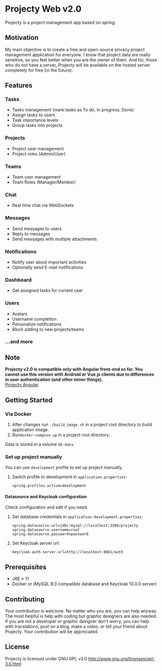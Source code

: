 # Projecty Web v2.0
Projecty is a project management app based on spring.

## Motivation
My main objective is to create a free and open-source privacy project management application for everyone.
I know that project data are really sensitive, so you feel better when you are the owner of them.
And for, those who do not have a server, 
Projecty will be available on the hosted server completely for free (in the future).

## Features
### Tasks
* Tasks management (mark tasks as To do, In progress, Done)
* Assign tasks to users
* Task importance levels
* Group tasks into projects
### Projects
* Project user management
* Project roles (Admin/User)
### Teams
* Team user management
* Team Roles (Manager/Member)
### Chat
* Real time chat via WebSockets
### Messages
* Send messages to users
* Reply to messages
* Send messages with multiple attachments
### Notifications
* Notify user about important activities
* Optionally send E-mail notifications
### Dashboard
* Get assigned tasks for current user
### Users
* Avatars
* Username completion
* Personalize notifications
* Block adding to new projects/teams

### …and more


## Note
**Projecty v2.0 is compatible only with Angular front-end so far. You cannot use this version with 
Android or Vue.js clients due to differences in user authentication (and other minor things).**       
[Projecty Angular](https://github.com/marcinadd/projecty-angular) 

## Getting Started
### Via Docker
1. After changes run `./build_image.sh` in a project root directory to build application image.
1. Run`docker-compose up` in a project root directory.

Data is stored in a volume `db-data`.

### Set up project manually
You can use `development` profile to set up project manually.
1. Switch profile to development in `application.properties`:  
    ```
    spring.profiles.active=development
    ```

#### Datasource and Keycloak configuration
Check configuration and edit if you need.
1. Set database credentials in `application-development.properties`:
    ```
   spring.datasource.url=jdbc:mysql://localhost:3306/projecty
   spring.datasource.username=root
   spring.datasource.password=password
    ``` 
1. Set Keycloak server url:  
     ```
     keycloak.auth-server-url=http://localhost:8081/auth
    ```
## Prerequisites
* JRE ≥ 11
* Docker or (MySQL 8.0 compatible database and Keycloak 10.0.0 server)  

## Contributing
Your contribution is welcome. No matter who you are, you can help anyway.
The most helpful is help with coding but graphic designers are also needed.
If you are not a developer or graphic designer don't worry,
you can help with translations, post on a blog, make a video, or tell your friend about Projecty.
Your contribution will be appreciated.

## License
Projecty is licensed under GNU GPL v3.0 http://www.gnu.org/licenses/gpl-3.0.html
